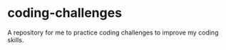 # coding-challenges
A repository for me to practice  coding challenges to improve my coding skills.
